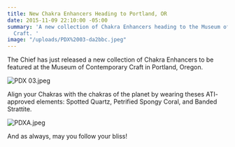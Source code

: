 ```yaml
---
title: New Chakra Enhancers Heading to Portland, OR
date: 2015-11-09 22:10:00 -05:00
summary: 'A new collection of Chakra Enhancers heading to the Museum of Contemporary
  Craft. '
image: "/uploads/PDX%2003-da2bbc.jpeg"
---
```


The Chief has just released a new collection of Chakra Enhancers to be featured at the Museum of Contemporary Craft in Portland, Oregon. 

![PDX 03.jpeg](/uploads/PDX%2003.jpeg)

Align your Chakras with the chakras of the planet by wearing theses ATI- approved elements: Spotted Quartz, Petrified Spongy Coral, and Banded Strattite. 

![PDXA.jpeg](/uploads/PDXA.jpeg)

And as always, may you follow your bliss!